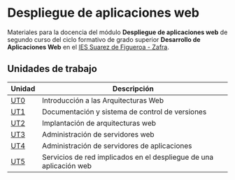 # Despliegue de aplicaciones web

Materiales para la docencia del módulo **Despliegue de aplicaciones web** de segundo curso del ciclo formativo de grado superior **Desarrollo de Aplicaciones Web** en el [IES Suarez de Figueroa - Zafra](hhttps://www.suarezdefigueroa.es/).

## Unidades de trabajo

| Unidad                 | Descripción                                                        |
| ---------------------- | ------------------------------------------------------------------ |
| [UT0]()                | Introducción a las Arquitecturas Web                               |
| [UT1](./ut1/README.md) | Documentación y sistema de control de versiones                    |
| [UT2]()                | Implantación de arquitecturas web                                  |
| [UT3]()                | Administración de servidores web                                   |
| [UT4]()                | Administración de servidores de aplicaciones                       |
| [UT5]()                | Servicios de red implicados en el despliegue de una aplicación web |
